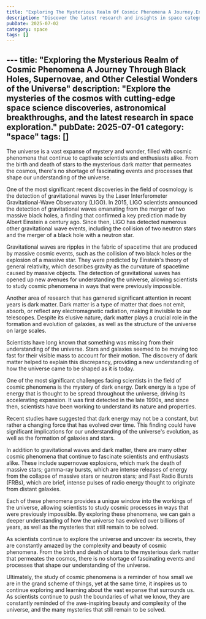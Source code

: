 ```yaml
---
title: "Exploring The Mysterious Realm Of Cosmic Phenomena A Journey.En"
description: "Discover the latest research and insights in space category on MindVerse Daily."
pubDate: 2025-07-02
category: space
tags: []
---
```


﻿---
title: "Exploring the Mysterious Realm of Cosmic Phenomena A Journey Through Black Holes, Supernovae, and Other Celestial Wonders of the Universe"
description: "Explore the mysteries of the cosmos with cutting-edge space science discoveries, astronomical breakthroughs, and the latest research in space exploration."
pubDate: 2025-07-01
category: "space"
tags: []
---

The universe is a vast expanse of mystery and wonder, filled with cosmic phenomena that continue to captivate scientists and enthusiasts alike. From the birth and death of stars to the mysterious dark matter that permeates the cosmos, there's no shortage of fascinating events and processes that shape our understanding of the universe.

One of the most significant recent discoveries in the field of cosmology is the detection of gravitational waves by the Laser Interferometer Gravitational-Wave Observatory (LIGO). In 2015, LIGO scientists announced the detection of gravitational waves emanating from the merger of two massive black holes, a finding that confirmed a key prediction made by Albert Einstein a century ago. Since then, LIGO has detected numerous other gravitational wave events, including the collision of two neutron stars and the merger of a black hole with a neutron star.

Gravitational waves are ripples in the fabric of spacetime that are produced by massive cosmic events, such as the collision of two black holes or the explosion of a massive star. They were predicted by Einstein's theory of general relativity, which describes gravity as the curvature of spacetime caused by massive objects. The detection of gravitational waves has opened up new avenues for understanding the universe, allowing scientists to study cosmic phenomena in ways that were previously impossible.

Another area of research that has garnered significant attention in recent years is dark matter. Dark matter is a type of matter that does not emit, absorb, or reflect any electromagnetic radiation, making it invisible to our telescopes. Despite its elusive nature, dark matter plays a crucial role in the formation and evolution of galaxies, as well as the structure of the universe on large scales.

Scientists have long known that something was missing from their understanding of the universe. Stars and galaxies seemed to be moving too fast for their visible mass to account for their motion. The discovery of dark matter helped to explain this discrepancy, providing a new understanding of how the universe came to be shaped as it is today.

One of the most significant challenges facing scientists in the field of cosmic phenomena is the mystery of dark energy. Dark energy is a type of energy that is thought to be spread throughout the universe, driving its accelerating expansion. It was first detected in the late 1990s, and since then, scientists have been working to understand its nature and properties.

Recent studies have suggested that dark energy may not be a constant, but rather a changing force that has evolved over time. This finding could have significant implications for our understanding of the universe's evolution, as well as the formation of galaxies and stars.

In addition to gravitational waves and dark matter, there are many other cosmic phenomena that continue to fascinate scientists and enthusiasts alike. These include supernovae explosions, which mark the death of massive stars; gamma-ray bursts, which are intense releases of energy from the collapse of massive stars or neutron stars; and Fast Radio Bursts (FRBs), which are brief, intense pulses of radio energy thought to originate from distant galaxies.

Each of these phenomena provides a unique window into the workings of the universe, allowing scientists to study cosmic processes in ways that were previously impossible. By exploring these phenomena, we can gain a deeper understanding of how the universe has evolved over billions of years, as well as the mysteries that still remain to be solved.

As scientists continue to explore the universe and uncover its secrets, they are constantly amazed by the complexity and beauty of cosmic phenomena. From the birth and death of stars to the mysterious dark matter that permeates the cosmos, there is no shortage of fascinating events and processes that shape our understanding of the universe.

Ultimately, the study of cosmic phenomena is a reminder of how small we are in the grand scheme of things, yet at the same time, it inspires us to continue exploring and learning about the vast expanse that surrounds us. As scientists continue to push the boundaries of what we know, they are constantly reminded of the awe-inspiring beauty and complexity of the universe, and the many mysteries that still remain to be solved.
